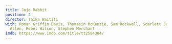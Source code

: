 ```yaml
---
title: Jojo Rabbit
position: 2
director: Taika Waititi
with: Roman Griffin Davis, Thomasin McKenzie, Sam Rockwell, Scarlett Johansson, Alfie
  Allen, Rebel Wilson, Stephen Merchant
imdb: https://www.imdb.com/title/tt2584384/
---
```


